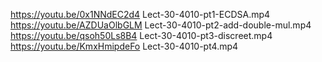 https://youtu.be/0x1NNdEC2d4 Lect-30-4010-pt1-ECDSA.mp4
https://youtu.be/AZDUaOlbGLM Lect-30-4010-pt2-add-double-mul.mp4
https://youtu.be/qsoh50Ls8B4 Lect-30-4010-pt3-discreet.mp4
https://youtu.be/KmxHmipdeFo Lect-30-4010-pt4.mp4
